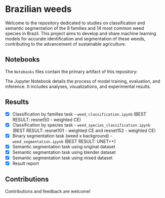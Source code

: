 # Brazilian weeds

Welcome to the repository dedicated to studies on classification and semantic segmentation of the 8 families and 14 most common weed species in Brazil. This project aims to develop and share machine learning models for accurate identification and segmentation of these weeds, contributing to the advancement of sustainable agriculture.

## Notebooks

The `Notebooks` files contain the primary artifact of this repository:

The Jupyter Notebook details the process of model training, evaluation, and inference. It includes analyses, visualizations, and experimental results. 

## Results

- [x] Classification by families task - `weed_classification.ipynb` (BEST RESULT: resnet50 - weighted CE)
- [x] Classification by species task - `weed_species_classification.ipynb` (BEST RESULT: resnet101 - weighted CE and resnet152 - weighted CE)
- [x] Binary segmentation task (weed x background) - `weed_segmentation.ipynb` (BEST RESULT: UNET++) 
- [x] Semantic segmentation task using original dataset
- [x] Semantic segmentation task using blender dataset
- [x] Semantic segmentation task using mixed dataset
- [x] Result report

## Contributions

Contributions and feedback are welcome!

